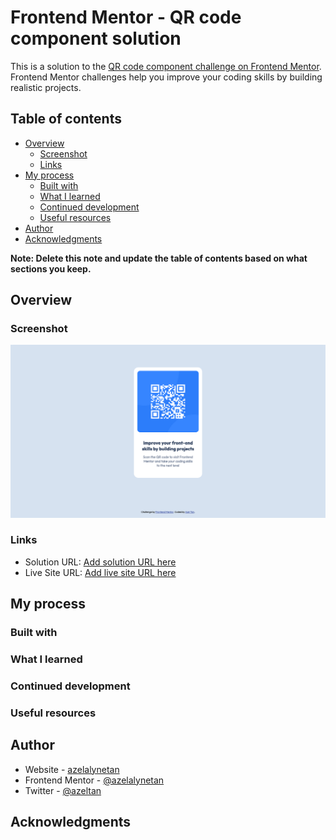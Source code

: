 # Frontend Mentor - QR code component solution

This is a solution to the [QR code component challenge on Frontend Mentor](https://www.frontendmentor.io/challenges/qr-code-component-iux_sIO_H). Frontend Mentor challenges help you improve your coding skills by building realistic projects. 

## Table of contents

- [Overview](#overview)
  - [Screenshot](#screenshot)
  - [Links](#links)
- [My process](#my-process)
  - [Built with](#built-with)
  - [What I learned](#what-i-learned)
  - [Continued development](#continued-development)
  - [Useful resources](#useful-resources)
- [Author](#author)
- [Acknowledgments](#acknowledgments)

**Note: Delete this note and update the table of contents based on what sections you keep.**

## Overview

### Screenshot
![](./images/screenshot.png)

### Links

- Solution URL: [Add solution URL here](https://github.com/azelalynetan/frontend-mentor--qr-code-component)
- Live Site URL: [Add live site URL here](https://your-live-site-url.com)

## My process

### Built with

### What I learned

### Continued development

### Useful resources

## Author

- Website - [azelalynetan](https://azelalynetan.github.io/)
- Frontend Mentor - [@azelalynetan](https://www.frontendmentor.io/profile/azelalynetan)
- Twitter - [@azeltan](https://www.twitter.com/azeltan)

## Acknowledgments

